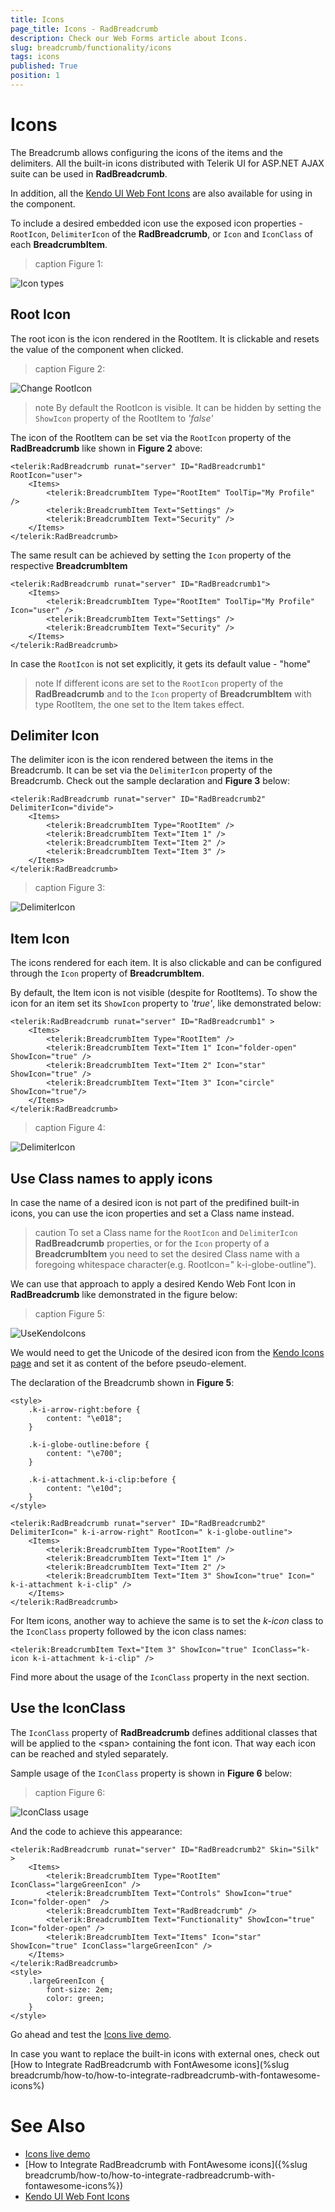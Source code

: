 ```yaml
---
title: Icons
page_title: Icons - RadBreadcrumb
description: Check our Web Forms article about Icons.
slug: breadcrumb/functionality/icons
tags: icons
published: True
position: 1
---
```


# Icons

The Breadcrumb allows configuring the icons of the items and the delimiters. All the built-in icons distributed with Telerik UI for ASP.NET AJAX suite can be used in **RadBreadcrumb**.

In addition, all the [Kendo UI Web Font Icons](https://docs.telerik.com/kendo-ui/styles-and-layout/icons-web#list-of-font-icons) are also available for using in the component.

To include a desired embedded icon use the exposed icon properties - `RootIcon`, `DelimiterIcon` of the **RadBreadcrumb**, or `Icon` and `IconClass` of each **BreadcrumbItem**.

>caption Figure 1:

![Icon types](../images/breadcrumb-functionality-icons-elements.png)

## Root Icon

The root icon is the icon rendered in the RootItem. It is clickable and resets the value of the component when clicked.

>caption Figure 2:

![Change RootIcon](../images/breadcrumb-functionality-icons-rootIcon.png)

>note By default the RootIcon is visible. It can be hidden by setting the `ShowIcon` property of the RootItem to *'false'* 

The icon of the RootItem can be set via the `RootIcon` property of the **RadBreadcrumb** like shown in **Figure 2** above:

````ASPX
<telerik:RadBreadcrumb runat="server" ID="RadBreadcrumb1" RootIcon="user">
    <Items>
        <telerik:BreadcrumbItem Type="RootItem" ToolTip="My Profile" />
        <telerik:BreadcrumbItem Text="Settings" />
        <telerik:BreadcrumbItem Text="Security" />
    </Items>
</telerik:RadBreadcrumb>
````

The same result can be achieved by setting the `Icon` property of the respective **BreadcrumbItem**

````ASPX
<telerik:RadBreadcrumb runat="server" ID="RadBreadcrumb1">
    <Items>
        <telerik:BreadcrumbItem Type="RootItem" ToolTip="My Profile" Icon="user" />
        <telerik:BreadcrumbItem Text="Settings" />
        <telerik:BreadcrumbItem Text="Security" />
    </Items>
</telerik:RadBreadcrumb>
````

In case the `RootIcon` is not set explicitly, it gets its default value - "home"

>note If different icons are set to the `RootIcon` property of the **RadBreadcrumb** and to the `Icon` property of **BreadcrumbItem** with type RootItem, the one set to the Item takes effect.

## Delimiter Icon

The delimiter icon is the icon rendered between the items in the Breadcrumb. It can be set via the `DelimiterIcon` property of the Breadcrumb. Check out the sample declaration and **Figure 3** below:

````ASPX
<telerik:RadBreadcrumb runat="server" ID="RadBreadcrumb2" DelimiterIcon="divide">
    <Items>
        <telerik:BreadcrumbItem Type="RootItem" />
        <telerik:BreadcrumbItem Text="Item 1" />
        <telerik:BreadcrumbItem Text="Item 2" />
        <telerik:BreadcrumbItem Text="Item 3" />
    </Items>
</telerik:RadBreadcrumb>
````

>caption Figure 3:

![DelimiterIcon](../images/breadcrumb-functionality-icons-delimiterIcon.png)


## Item Icon

The icons rendered for each item. It is also clickable and can be configured through the `Icon` property of **BreadcrumbItem**.

By default, the Item icon is not visible (despite for RootItems). To show the icon for an item set its `ShowIcon` property to *'true'*, like demonstrated below:

````ASPX
<telerik:RadBreadcrumb runat="server" ID="RadBreadcrumb1" >
    <Items>
        <telerik:BreadcrumbItem Type="RootItem" />
        <telerik:BreadcrumbItem Text="Item 1" Icon="folder-open" ShowIcon="true" />
        <telerik:BreadcrumbItem Text="Item 2" Icon="star" ShowIcon="true" />
        <telerik:BreadcrumbItem Text="Item 3" Icon="circle" ShowIcon="true"/>
    </Items>
</telerik:RadBreadcrumb>
````

>caption Figure 4:

![DelimiterIcon](../images/breadcrumb-functionality-icons-itemIcon.png)


## Use Class names to apply icons

In case the name of a desired icon is not part of the predifined built-in icons, you can use the icon properties and set a Class name instead.

>caution
To set a Class name for the `RootIcon` and `DelimiterIcon` **RadBreadcrumb** properties, or for the `Icon` property of a **BreadcrumbItem** you need to set the desired Class name with a foregoing whitespace character(e.g. RootIcon=" k-i-globe-outline").
>

We can use that approach to apply a desired Kendo Web Font Icon in **RadBreadcrumb** like demonstrated in the figure below:

>caption Figure 5:

![UseKendoIcons](../images/breadcrumb-functionality-icons-useClassName.png)

We would need to get the Unicode of the desired icon from the [Kendo Icons page](https://docs.telerik.com/kendo-ui/styles-and-layout/icons-web#list-of-font-icons) and set it as content of the before pseudo-element.

The declaration of the Breadcrumb shown in **Figure 5**:

````ASPX
<style>
    .k-i-arrow-right:before {
        content: "\e018";
    }

    .k-i-globe-outline:before {
        content: "\e700";
    }

    .k-i-attachment.k-i-clip:before {
        content: "\e10d";
    }
</style>

<telerik:RadBreadcrumb runat="server" ID="RadBreadcrumb2" DelimiterIcon=" k-i-arrow-right" RootIcon=" k-i-globe-outline">
    <Items>
        <telerik:BreadcrumbItem Type="RootItem" />
        <telerik:BreadcrumbItem Text="Item 1" />
        <telerik:BreadcrumbItem Text="Item 2" />
        <telerik:BreadcrumbItem Text="Item 3" ShowIcon="true" Icon=" k-i-attachment k-i-clip" />
    </Items>
</telerik:RadBreadcrumb>
````

For Item icons, another way to achieve the same is to set the *k-icon* class to the `IconClass` property followed by the icon class names:

````
<telerik:BreadcrumbItem Text="Item 3" ShowIcon="true" IconClass="k-icon k-i-attachment k-i-clip" />
````

Find more about the usage of the `IconClass` property in the next section.


## Use the IconClass

The `IconClass` property of **RadBreadcrumb** defines additional classes that will be applied to the &lt;span&gt; containing the font icon. That way each icon can be reached and styled separately.

Sample usage of the `IconClass` property is shown in **Figure 6** below:

>caption Figure 6:

![IconClass usage](../images/breadcrumb-functionality-icons-iconClass.png)

And the code to achieve this appearance:

````ASPX
<telerik:RadBreadcrumb runat="server" ID="RadBreadcrumb2" Skin="Silk" >
    <Items>
        <telerik:BreadcrumbItem Type="RootItem" IconClass="largeGreenIcon" />
        <telerik:BreadcrumbItem Text="Controls" ShowIcon="true" Icon="folder-open"  />
        <telerik:BreadcrumbItem Text="RadBreadcrumb" />
        <telerik:BreadcrumbItem Text="Functionality" ShowIcon="true" Icon="folder-open" />
        <telerik:BreadcrumbItem Text="Items" Icon="star" ShowIcon="true" IconClass="largeGreenIcon" />
    </Items>
</telerik:RadBreadcrumb>
<style>
    .largeGreenIcon {
        font-size: 2em;
        color: green;
    }
</style>
````
 
Go ahead and test the [Icons live demo](https://demos.telerik.com/aspnet-ajax/breadcrumb/functionality/icons/defaultcs.aspx). 

In case you want to replace the built-in icons with external ones, check out [How to Integrate RadBreadcrumb with FontAwesome icons](%slug breadcrumb/how-to/how-to-integrate-radbreadcrumb-with-fontawesome-icons%)


# See Also

 * [Icons live demo](https://demos.telerik.com/aspnet-ajax/breadcrumb/functionality/icons/defaultcs.aspx)
 * [How to Integrate RadBreadcrumb with FontAwesome icons]({%slug breadcrumb/how-to/how-to-integrate-radbreadcrumb-with-fontawesome-icons%})
 * [Kendo UI Web Font Icons](https://docs.telerik.com/kendo-ui/styles-and-layout/icons-web#list-of-font-icons)



